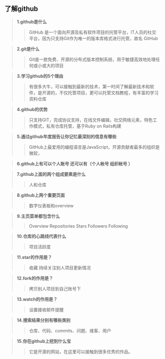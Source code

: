 ## 了解github

> **1.github是什么**
>> GitHub 是一个面向开源及私有软件项目的托管平台，IT人员的社交平台，因为只支持Git作为唯一的版本库格式进行托管，故名 GitHub

> **2.git是什么**
>> Git是一款免费、开源的分布式版本控制系统，用于敏捷高效地处理任何或小或大的项目

> **3.学习github的5个理由**
>> 有很多大牛，可以接触到最新的技术，第一时间了解最新技术和软件，是开源的，不仅托管项目，更可以托管文档教程，有丰富的学习资料仓库

> **4.github的优势**
>> 只支持GIT，完成协议支持，在线文件编辑，社交网络元素，特色工作模式，私有仓库托管，基于Ruby on Rails构建

> **5.通过github年度报告让你记忆最深刻的信息有哪些**
>> GitHub上最爱用的编程语言是JavaScript，开源贡献者最多的组织是微软，

> **6.github上有可以个人账号 还可以有（个人帐号 组织帐号 ）**

> **7.github上面的两个组成要素是什么**
>> 人和仓库

>**8.github上两个重要页面**
>>数字仪表板和overview

>**9.主页菜单都包含什么**
>>Overview Repositories Stars Followers Following

>**10.仓库的心跳线代表什么**
>>项目活跃度

>**11.star的作用是？**
>>收藏 持续关注别人项目更新情况

>**12.fork的作用是？**
>>拷贝别人项目到自己账号下

>**13.watch的作用是？**
>>设置接收邮件提醒

>**14.搜索结果分别有哪些类别**
>>仓库、代码、commits、问题、维客、用户

>**15.你在github上挖到什么宝**
>>它是开源的网站，在这里可以接触到很多优秀的作品。
